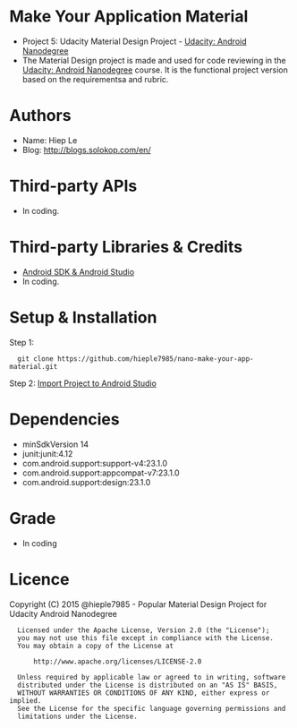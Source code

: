 # Make Your Application Material
- Project 5: Udacity Material Design Project - [Udacity: Android Nanodegree](https://www.udacity.com/course/android-developer-nanodegree--nd801)
- The Material Design project is made and used for code reviewing in the [Udacity: Android Nanodegree](https://www.udacity.com/course/android-developer-nanodegree--nd801) course. It is the functional project version based on the requirementsa and rubric.

# Authors
- Name: Hiep Le
- Blog: http://blogs.solokop.com/en/

# Third-party APIs
- In coding.

# Third-party Libraries & Credits

- [Android SDK & Android Studio](http://developer.android.com/intl/ja/sdk/index.html)
- In coding.

# Setup & Installation
Step 1:

      git clone https://github.com/hieple7985/nano-make-your-app-material.git

Step 2: [Import Project to Android Studio](http://developer.android.com/intl/ja/sdk/installing/migrate.html#migrate)

# Dependencies
- minSdkVersion 14
- junit:junit:4.12
- com.android.support:support-v4:23.1.0
- com.android.support:appcompat-v7:23.1.0
- com.android.support:design:23.1.0

# Grade
- In coding

# Licence

Copyright (C) 2015 @hieple7985 - Popular Material Design Project for Udacity Android Nanodegree

      Licensed under the Apache License, Version 2.0 (the "License");
      you may not use this file except in compliance with the License.
      You may obtain a copy of the License at

          http://www.apache.org/licenses/LICENSE-2.0

      Unless required by applicable law or agreed to in writing, software
      distributed under the License is distributed on an "AS IS" BASIS,
      WITHOUT WARRANTIES OR CONDITIONS OF ANY KIND, either express or implied.
      See the License for the specific language governing permissions and
      limitations under the License.
